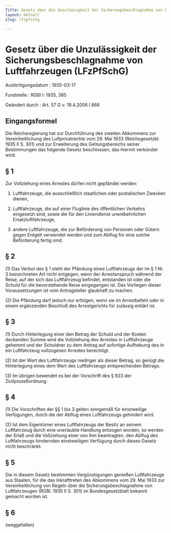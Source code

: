 ```yaml
---
Title: Gesetz über die Unzulässigkeit der Sicherungsbeschlagnahme von Luftfahrzeugen
layout: default
slug: lfzpfschg

---
```


# Gesetz über die Unzulässigkeit der Sicherungsbeschlagnahme von Luftfahrzeugen (LFzPfSchG)

Ausfertigungsdatum
:   1935-03-17

Fundstelle
:   RGBl I: 1935, 385

Geändert durch
:   Art. 57 G v. 19.4.2006 I 866


## Eingangsformel

Die Reichsregierung hat zur Durchführung des zweiten Abkommens zur
Vereinheitlichung des Luftprivatrechts vom 29. Mai 1933
(Reichsgesetzbl. 1935 II S. 301) und zur Erweiterung des
Geltungsbereichs seiner Bestimmungen das folgende Gesetz beschlossen,
das hiermit verkündet wird:


## § 1

Zur Vollziehung eines Arrestes dürfen nicht gepfändet werden:

1.  Luftfahrzeuge, die ausschließlich staatlichen oder postalischen
    Zwecken dienen,


2.  Luftfahrzeuge, die auf einer Fluglinie des öffentlichen Verkehrs
    eingesetzt sind, sowie die für den Liniendienst unentbehrlichen
    Ersatzluftfahrzeuge,


3.  andere Luftfahrzeuge, die zur Beförderung von Personen oder Gütern
    gegen Entgelt verwendet werden und zum Abflug für eine solche
    Beförderung fertig sind.





## § 2

(1) Das Verbot des § 1 steht der Pfändung eines Luftfahrzeugs der im §
1 Nr. 3 bezeichneten Art nicht entgegen, wenn der Arrestanspruch
während der Reise, auf der sich das Luftfahrzeug befindet, entstanden
ist oder die Schuld für die bevorstehende Reise eingegangen ist. Das
Vorliegen dieser Voraussetzungen ist vom Antragsteller glaubhaft zu
machen.

(2) Die Pfändung darf jedoch nur erfolgen, wenn sie im Arrestbefehl
oder in einem ergänzenden Beschluß des Arrestgerichts für zulässig
erklärt ist.


## § 3

(1) Durch Hinterlegung einer den Betrag der Schuld und der Kosten
deckenden Summe wird die Vollziehung des Arrestes in Luftfahrzeuge
gehemmt und der Schuldner zu dem Antrag auf sofortige Aufhebung des in
ein Luftfahrzeug vollzogenen Arrestes berechtigt.

(2) Ist der Wert des Luftfahrzeugs niedriger als dieser Betrag, so
genügt die Hinterlegung eines dem Wert des Luftfahrzeugs
entsprechenden Betrags.

(3) Im übrigen bewendet es bei der Vorschrift des § 923 der
Zivilprozeßordnung.


## § 4

(1) Die Vorschriften der §§ 1 bis 3 gelten sinngemäß für einstweilige
Verfügungen, durch die der Abflug eines Luftfahrzeugs gehindert wird.

(2) Ist dem Eigentümer eines Luftfahrzeugs der Besitz an seinem
Luftfahrzeug durch eine unerlaubte Handlung entzogen worden, so werden
der Erlaß und die Vollziehung einer von ihm beantragten, den Abflug
des Luftfahrzeugs hindernden einstweiligen Verfügung durch dieses
Gesetz nicht beschränkt.


## § 5

Die in diesem Gesetz bestimmten Vergünstigungen genießen Luftfahrzeuge
aus Staaten, für die das Inkrafttreten des Abkommens vom 29. Mai 1933
zur Vereinheitlichung von Regeln über die Sicherungsbeschlagnahme von
Luftfahrzeugen (RGBl. 1935 II S. 301) im Bundesgesetzblatt bekannt
gemacht worden ist.


## § 6

(weggefallen)

